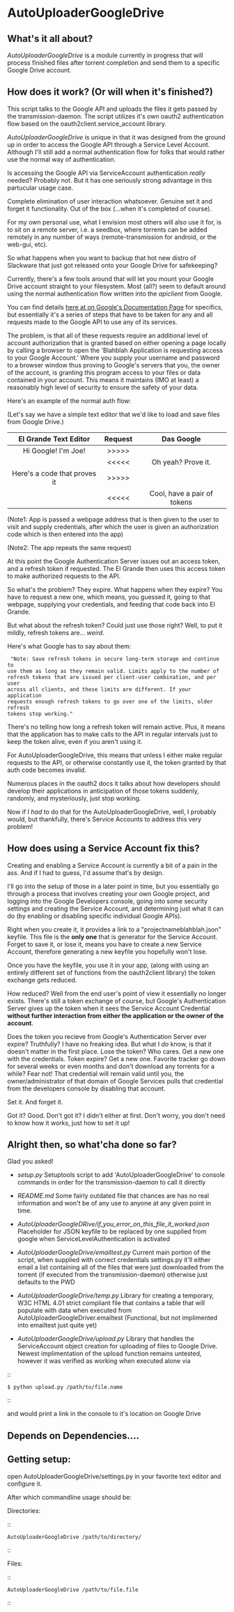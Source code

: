 AutoUploaderGoogleDrive
=======================

What's it all about?
--------------------

*AutoUploaderGoogleDrive* is a module currently in progress that will process
finished files after torrent completion and send them to a specific Google 
Drive account.


How does it work? (Or will when it's finished?)
--------------------------------------------

This script talks to the Google API and uploads the files it gets passed
by the transmission-daemon. The script utilizes it's own oauth2 
authentication flow based on the oauth2client.service_account library. 

*AutoUploaderGoogleDrive* is unique in that it was designed from the ground
up in order to access the Google API through a Service Level Account. Although
I'll still add a normal authentication flow for folks that would rather use 
the normal way of authentication. 

Is accessing the Google API via ServiceAccount authentication *really* needed?
Probably not. But it has one seriously strong advantage in this partucular 
usage case. 

Complete elimination of user interaction whatsoever. Genuine set it and forget
it functionality. Out of the box (...when it's completed of course).

For my own personal use, what I envision most others will also use it for, 
is to sit on a remote server, i.e. a seedbox, where torrents can be added 
remotely in any number of ways (remote-transmission for android, or the 
web-gui, etc). 

So what happens when you want to backup that hot new distro of Slackware 
that just got released onto your Google Drive for safekeeping? 

Currently, there's a few tools around that will let you mount your 
Google Drive account straight to your filesystem. Most (all?) seem to default
around using the normal authentication flow written into the *apiclient* 
from Google. 

You can find details [here at on Google's Documentation Page](https://developers.google.com/identity/protocols/OAuth2) for specifics, but 
essentially it's a series of steps that have to be taken for any and all 
requests made to the Google API to use any of its services. 

The problem, is that all of these requests require an additional level of account 
authorization that is granted based on either opening a page locally by calling a 
browser to open the 'Blahblah Application is requesting access to your Google Account.'
Where you supply your username and password to a browser window thus proving
to Google's servers that you, the owner of the account, is granting
this program access to your files or data contained in your account. 
This means it maintains (IMO at least) a reasonably high level of security 
to ensure the safety of your data. 

Here's an example of the normal auth flow: 

(Let's say we have a simple text editor that we'd like to load and save files from Google Drive.)

| El Grande Text Editor      | Request |           Das Google          |
|:--------------------------:|:-------:|:-----------------------------:|
|Hi Google! I'm Joe!         |  >>>>>  |                               |
|                            |  <<<<<  | Oh yeah? Prove it.            | (note1)
|Here's a code that proves it|  >>>>>  |                               | 
|                            |  <<<<<  | Cool, have a pair of tokens   |



(Note1: App is passed a webpage address that is then given to the user to 
visit and supply credentials, after which the user is given an authorization
code which is then entered into the app)

(Note2: The app repeats the same request)

At this point the Google Authentication Server issues out an access token,
and a refresh token if requested. The El Grande then uses this access token
to make authorized requests to the API. 

So what's the problem? They expire. What happens when they expire? You have
to request a new one, which means, you guessed it, going to that webpage,
supplying your credentials, and feeding that code back into El Grande.

But what about the refresh token? Could just use those right? Well, to put it 
mildly, refresh tokens are... *weird*. 

Here's what Google has to say about them: 


 
     "Note: Save refresh tokens in secure long-term storage and continue to
    use them as long as they remain valid. Limits apply to the number of
    refresh tokens that are issued per client-user combination, and per user
    across all clients, and these limits are different. If your application
    requests enough refresh tokens to go over one of the limits, older refresh
    tokens stop working."
   


There's no telling how long a refresh token will remain active. Plus, it means
that the application has to make calls to the API in regular intervals just to
keep the token alive, even if you aren't using it.

For AutoUploaderGoogleDrive, this means that unless I either make regular 
requests to the API, or otherwise constantly use it, the token granted
by that auth code becomes invalid. 

Numerous places in the oauth2 docs it talks about how developers should
develop their applications in anticipation of those tokens suddenly, randomly, 
and mysteriously, just stop working. 

Now if I *had* to do that for the AutoUploaderGoogleDrive, well, I probably 
would, but thankfully, there's Service Accounts to address this very problem! 

How does using a Service Account fix this?
------------------------------------------

Creating and enabling a Service Account is currently a bit of a pain in the
ass. And if I had to guess, I'd assume that's by design. 

I'll go into the setup of those in a later point in time, but you essentially
go through a process that involves creating your own Google project, and 
logging into the Google Developers console, going into some security settings
and creating the Service Account, and determining just what it can do (by 
enabling or disabling specific individual Google APIs).  

Right when you create it, it provides a link to a "projectnameblahblah.json" 
keyfile. This file is the **only one** that is generator for the Service 
Account. Forget to save it, or lose it, means you have to create a new Service
Account, therefore generating a new keyfile you hopefully won't lose. 

Once you have the keyfile, you use it in your app, (along with using an 
entirely different set of functions from the oauth2client library) the 
token exchange gets reduced. 

How reduced? Well from the end user's point of view it essentially no longer
exists.  There's still a token exchange of course, but Google's Authentication 
Server gives up the token when it sees the Service Account Credential 
**without further interaction from either the application or the owner 
of the account**. 

Does the token you recieve from Google's Authentication Server ever expire?
Truthfully? I have no freaking idea. But what I *do* know, is that it doesn't 
matter in the first place. Lose the token? Who cares. Get a new one with
the credentials. Token expire? Get a new one. Favorite tracker go down for
several weeks or even months and don't download any torrents for a while?
Fear not! That credential will remain valid until you, the owner/administrator
of that domain of Google Services pulls that credential from the developers
console by disabling that account. 

Set it. And forget it. 

Got it? Good. Don't got it? I didn't either at first. Don't worry, you don't
need to know how it works, just how to set it up! 


 
Alright then, so what'cha done so far?
--------------------------------------

Glad you asked! 

- *setup.py*
  Setuptools script to add 'AutoUploaderGoogleDrive' to console commands
  in order for the transmission-daemon to call it directly
- *README.md*
  Some fairly outdated file that chances are has no real information and won't 
  be of any use to anyone at any given point in time.
  
- *AutoUploaderGoogleDRive/if_you_error_on_this_file_it_worked.json* 
  Placeholder for JSON keyfile to be replaced by one supplied from google when
  ServiceLevelAuthentication is activated
- *AutoUploaderGoogleDrive/emailtest.py*
  Current main portion of the script, when supplied with correct credentials 
  settings.py it'll either email a list containing all of the files that were
  just downloaded from the torrent (if executed from the transmission-daemon)
  otherwise just defaults to the PWD
- *AutoUploaderGoogleDrive/temp.py*
  Library for creating a temporary, W3C HTML 4.01 strict compliant file that 
  contains a table that will populate with data when executed from 
  AutoUploaderGoogleDriver.emailtest (Functional, but not implimented into 
  emailtest just quite yet)
- *AutoUploaderGoogleDrive/upload.py*
  Library that handles the ServiceAccount object creation for uploading of
  files to Google Drive. Newest implimentation of the upload function remains 
  untested, however it was verified as working when executed alone via 

::

    $ python upload.py /path/to/file.name
    
::

  and would print a link in the console to it's location on Google Drive



Depends on Dependencies....
---------------------------






Getting setup:
--------------

open AutoUploaderGoogleDrive/settings.py in your favorite text editor and configure it. 

After which commandline usage should be:

Directories:

::

    AutoUploaderGoogleDrive /path/to/directory/ 

::

Files:

::

    AutoUploaderGoogleDrive /path/to/file.file
    
::

